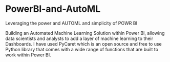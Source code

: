 # PowerBI-and-AutoML
Leveraging the power and AUTOML and simplicity of POWR BI

Building an Automated Machine Learning Solution within Power BI, allowing data scientists and analysts to add a layer of machine learning to their Dashboards. I have used PyCaret which is an open source and free to use Python library that comes with a wide range of functions that are built to work within Power BI.
